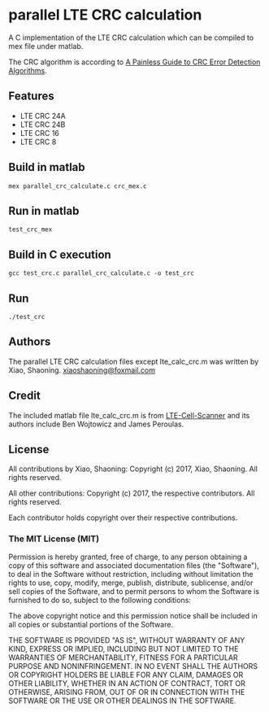 # parallel LTE CRC calculation

A C implementation of the LTE CRC calculation which can be compiled to mex file under matlab.

The CRC algorithm is according to [A Painless Guide to CRC Error Detection Algorithms](http://www.repairfaq.org/filipg/LINK/F_crc_v3.html).

## Features
* LTE CRC 24A
* LTE CRC 24B
* LTE CRC 16
* LTE CRC 8

## Build in matlab

```
mex parallel_crc_calculate.c crc_mex.c
```
## Run in matlab

```
test_crc_mex
```

## Build in C execution

```
gcc test_crc.c parallel_crc_calculate.c -o test_crc
```

## Run

```
./test_crc
```

## Authors
The parallel LTE CRC calculation files except lte_calc_crc.m was written by Xiao, Shaoning. <xiaoshaoning@foxmail.com>

## Credit
The included matlab file lte_calc_crc.m is from [LTE-Cell-Scanner](https://github.com/JiaoXianjun/LTE-Cell-Scanner)
and its authors include Ben Wojtowicz and James Peroulas.

## License
All contributions by Xiao, Shaoning:
Copyright (c) 2017, Xiao, Shaoning.
All rights reserved.

All other contributions:
Copyright (c) 2017, the respective contributors.
All rights reserved.

Each contributor holds copyright over their respective contributions.

### The MIT License (MIT)

Permission is hereby granted, free of charge, to any person obtaining a copy
of this software and associated documentation files (the "Software"), to deal
in the Software without restriction, including without limitation the rights
to use, copy, modify, merge, publish, distribute, sublicense, and/or sell
copies of the Software, and to permit persons to whom the Software is
furnished to do so, subject to the following conditions:

The above copyright notice and this permission notice shall be included in all
copies or substantial portions of the Software.

THE SOFTWARE IS PROVIDED "AS IS", WITHOUT WARRANTY OF ANY KIND, EXPRESS OR
IMPLIED, INCLUDING BUT NOT LIMITED TO THE WARRANTIES OF MERCHANTABILITY,
FITNESS FOR A PARTICULAR PURPOSE AND NONINFRINGEMENT. IN NO EVENT SHALL THE
AUTHORS OR COPYRIGHT HOLDERS BE LIABLE FOR ANY CLAIM, DAMAGES OR OTHER
LIABILITY, WHETHER IN AN ACTION OF CONTRACT, TORT OR OTHERWISE, ARISING FROM,
OUT OF OR IN CONNECTION WITH THE SOFTWARE OR THE USE OR OTHER DEALINGS IN THE
SOFTWARE.
